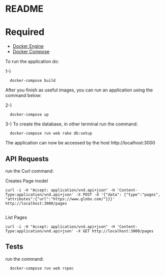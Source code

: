 # README

# Required

* [Docker Engine](https://docs.docker.com/installation/)
* [Docker Compose](https://docs.docker.com/compose/install/)

To run the application do:

1-)

```
  docker-compose build
```

After you finish as useful images, you can run an application using the command below:

2-)

```
  docker-compose up
```

3-) To create the database, in other terminal run the command:

```
  docker-compose run web rake db:setup
```

The application can now be accessed by the host http://localhost:3000

## API Requests

run the Curl command:

Creates Page model

```
curl -i -H "Accept: application/vnd.api+json" -H 'Content-Type:application/vnd.api+json' -X POST -d '{"data": {"type":"pages", "attributes":{"url":"https://www.globo.com/"}}}' http://localhost:3000/pages


```

List Pages

```
curl -i -H "Accept: application/vnd.api+json" -H 'Content-Type:application/vnd.api+json' -X GET http://localhost:3000/pages

```


## Tests

run the command:

```
  docker-compose run web rspec
```
